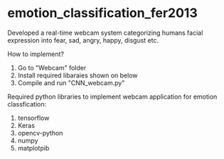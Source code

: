 # emotion_classification_fer2013
Developed a real-time webcam system categorizing humans facial expression into fear, sad, angry, happy, disgust etc.

How to implement?
  1. Go to "Webcam" folder
  2. Install required libaraies shown on below
  3. Compile and run "CNN_webcam.py"

Required python libraries to implement webcam application for emotion classfication:
  1. tensorflow
  2. Keras
  3. opencv-python
  4. numpy
  5. matplotpib
  
